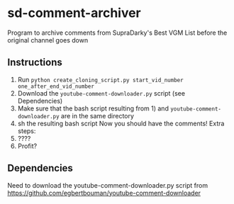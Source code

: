 # sd-comment-archiver
Program to archive comments from SupraDarky's Best VGM List before the original channel goes down

## Instructions
1) Run
`python create_cloning_script.py start_vid_number one_after_end_vid_number`
2) Download the `youtube-comment-downloader.py` script (see Dependencies)
3) Make sure that the bash script resulting from 1) and `youtube-comment-downloader.py` are in the same directory
4) sh the resulting bash script
Now you should have the comments!
Extra steps:
5) ????
6) Profit?

## Dependencies
Need to download the youtube-comment-downloader.py script from https://github.com/egbertbouman/youtube-comment-downloader